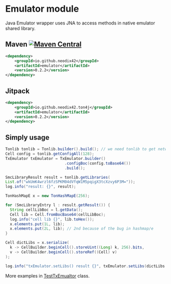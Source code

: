 # Emulator module

Java Emulator wrapper uses JNA to access methods in native emulator shared library.

## Maven [![Maven Central][maven-central-svg]][maven-central]

```xml
<dependency>
    <groupId>io.github.neodix42</groupId>
    <artifactId>emulator</artifactId>
    <version>0.2.2</version>
</dependency>
```

## Jitpack

```xml
<dependency>
    <groupId>io.github.neodix42.ton4j</groupId>
    <artifactId>emulator</artifactId>
    <version>0.2.2</version>
</dependency>
```

## Simply usage

```java
Tonlib tonlib = Tonlib.builder().build(); // we need tonlib to get network config
Cell config = tonlib.getConfigAll(128);
TxEmulator txEmulator = TxEmulator.builder()
                          .configBoc(config.toBase64())
                          .build();

SmcLibraryResult result = tonlib.getLibraries(
List.of("wkUmK4wrzl6fzSPKM04dVfqW1M5pqigX3tcXzvy6P3M="));
log.info("result: {}", result);

TonHashMapE x = new TonHashMapE(256);

for (SmcLibraryEntry l : result.getResult()) {
  String cellLibBoc = l.getData();
  Cell lib = Cell.fromBocBase64(cellLibBoc);
  log.info("cell lib {}", lib.toHex());
  x.elements.put(1L, lib);
  x.elements.put(2L, lib); // 2nd because of the bug in hashmap/e
}

Cell dictLibs = x.serialize(
  k -> CellBuilder.beginCell().storeUint((Long) k, 256).bits,
  v -> CellBuilder.beginCell().storeRef((Cell) v)
);

log.info("txEmulator.setLibs() result {}", txEmulator.setLibs(dictLibs.toBase64()));
```

More examples in [TestTxEmualtor](../emulator/src/test/java/org/ton/java/emulator/TestTxEmulator.java) class.


[maven-central-svg]: https://img.shields.io/maven-central/v/io.github.neodix42/tonlib

[maven-central]: https://mvnrepository.com/artifact/io.github.neodix42/tonlib

[ton-svg]: https://img.shields.io/badge/Based%20on-TON-blue

[ton]: https://ton.org